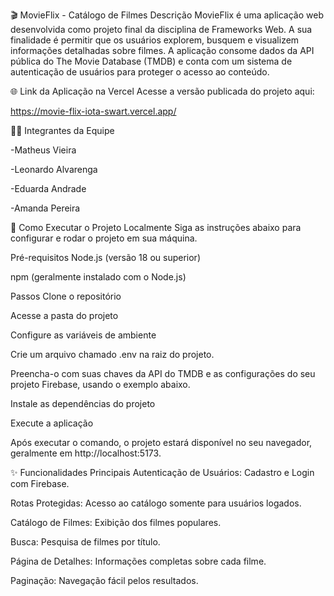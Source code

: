 🎬 MovieFlix - Catálogo de Filmes
Descrição
MovieFlix é uma aplicação web desenvolvida como projeto final da disciplina de Frameworks Web. A sua finalidade é permitir que os usuários explorem, busquem e visualizem informações detalhadas sobre filmes. A aplicação consome dados da API pública do The Movie Database (TMDB) e conta com um sistema de autenticação de usuários para proteger o acesso ao conteúdo.

🌐 Link da Aplicação na Vercel
Acesse a versão publicada do projeto aqui:

https://movie-flix-iota-swart.vercel.app/

👨‍💻 Integrantes da Equipe

-Matheus Vieira

-Leonardo Alvarenga

-Eduarda Andrade

-Amanda Pereira

🚀 Como Executar o Projeto Localmente
Siga as instruções abaixo para configurar e rodar o projeto em sua máquina.

Pré-requisitos
Node.js (versão 18 ou superior)

npm (geralmente instalado com o Node.js)

Passos
Clone o repositório

Acesse a pasta do projeto

Configure as variáveis de ambiente

Crie um arquivo chamado .env na raiz do projeto.

Preencha-o com suas chaves da API do TMDB e as configurações do seu projeto Firebase, usando o exemplo abaixo.

Instale as dependências do projeto

Execute a aplicação

Após executar o comando, o projeto estará disponível no seu navegador, geralmente em http://localhost:5173.

✨ Funcionalidades Principais
Autenticação de Usuários: Cadastro e Login com Firebase.

Rotas Protegidas: Acesso ao catálogo somente para usuários logados.

Catálogo de Filmes: Exibição dos filmes populares.

Busca: Pesquisa de filmes por título.

Página de Detalhes: Informações completas sobre cada filme.

Paginação: Navegação fácil pelos resultados.
